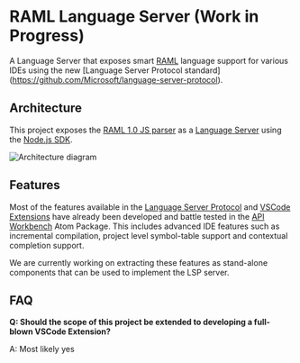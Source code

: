 # RAML Language Server (Work in Progress)

A Language Server that exposes smart [RAML](http://raml.org/) language support for various IDEs
using the new [Language Server Protocol standard] (https://github.com/Microsoft/language-server-protocol).

## Architecture

This project exposes the [RAML 1.0 JS parser](https://github.com/raml-org/raml-js-parser-2)
as a [Language Server](https://github.com/Microsoft/language-server-protocol) using the [Node.js SDK](https://github.com/Microsoft/vscode-languageserver-node).

![Architecture diagram](https://github.com/raml-org/raml-language-server/blob/documentation/images/arch.png)

## Features

Most of the features available in the [Language Server Protocol](https://github.com/Microsoft/language-server-protocol) and [VSCode Extensions](https://code.visualstudio.com/docs/extensions/overview) have already been developed and battle tested in the [API Workbench](http://apiworkbench.com/) Atom Package. This includes advanced IDE features such as incremental compilation, project level symbol-table support and contextual completion support.

We are currently working on extracting these features as stand-alone components that can be used to implement the LSP server.

## FAQ

**Q: Should the scope of this project be extended to developing a full-blown VSCode Extension?**

A: Most likely yes
